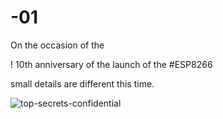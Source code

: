 # -01

On the occasion of the

! 10th anniversary of the launch of the #ESP8266

small details are different this time.

<placeholder pcbserie01> 

![top-secrets-confidential](https://github.com/user-attachments/assets/b58d6bd8-efa4-4e4e-b5fe-b06e3b4a064c)

